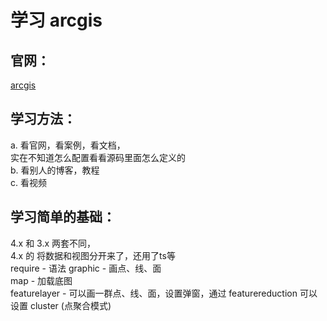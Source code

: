 # 学习 arcgis
## 官网：
[arcgis](https://developers.arcgis.com/labs/javascript/draw-graphics/)

## 学习方法：
a. 看官网，看案例，看文档，   
实在不知道怎么配置看看源码里面怎么定义的   
b. 看别人的博客，教程   
c. 看视频  

## 学习简单的基础：
4.x 和 3.x 两套不同，  
4.x 的 将数据和视图分开来了，还用了ts等   
require - 语法
graphic - 画点、线、面  
map - 加载底图   
featurelayer - 可以画一群点、线、面，设置弹窗，通过 featurereduction 可以设置 cluster (点聚合模式)   